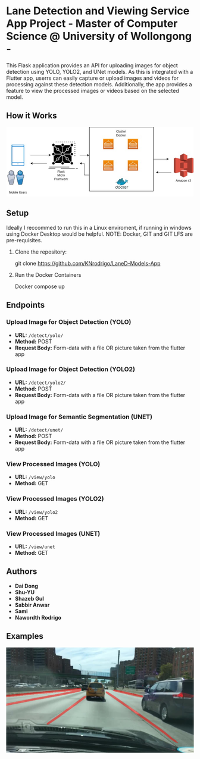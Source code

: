 
# Lane Detection and Viewing Service App Project -  Master of Computer Science @ University of Wollongong -
This Flask application provides an API for uploading images for object detection using YOLO, YOLO2, and UNet models.
As this is integrated with a Flutter app, userrs can easily capture or upload images and videos for processing against these detection models. 
Additionally, the app provides a feature to view the processed images or videos based on the selected model.


## How it Works 
![Alt Text](app_diagram.jpg)

## Setup

Ideally I reccommed to run this in a Linux enviroment, if running in windows using Docker Desktop would be helpful. 
NOTE: Docker, GIT and GIT LFS are pre-requisites.

1. Clone the repository:

   git clone https://github.com/KNrodrigo/LaneD-Models-App

2. Run the Docker Containers

   Docker compose up



## Endpoints

### Upload Image for Object Detection (YOLO)

- **URL:** `/detect/yolo/`
- **Method:** POST
- **Request Body:** Form-data with a file OR picture taken from the flutter app

### Upload Image for Object Detection (YOLO2)

- **URL:** `/detect/yolo2/`
- **Method:** POST
- **Request Body:** Form-data with a file OR picture taken from the flutter app

### Upload Image for Semantic Segmentation (UNET)

- **URL:** `/detect/unet/`
- **Method:** POST
- **Request Body:** Form-data with a file OR picture taken from the flutter app

### View Processed Images (YOLO)

- **URL:** `/view/yolo`
- **Method:** GET

### View Processed Images (YOLO2)

- **URL:** `/view/yolo2`
- **Method:** GET

### View Processed Images (UNET)

- **URL:** `/view/unet`
- **Method:** GET

## Authors

- **Dai Dong** 
- **Shu-YU**
- **Shazeb Gul** 
- **Sabbir Anwar**
- **Sami** 
- **Nawordth Rodrigo** 

## Examples
![Alt Text](YOLO2_example2vNPS.jpg)


